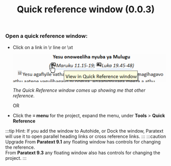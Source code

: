 ﻿---
title: Quick reference window (0.0.3)
---
### Open a quick reference window:

-   Click on a link in \\r line or \\xt

    ![](../media/274d81a5b15e48f30ec87406fef98fba.png)

    *The Quick Reference window comes up showing me that other reference*.

    OR

-   Click the **≡ menu**  for the project, expand the menu, under **Tools** \> **Quick Reference**

:::tip
Hint: If you add the window to Autohide, or Dock the window, Paratext will use it to open parallel heading links or cross reference links.
:::
:::caution Upgrade
From **Paratext 9.1** any floating window has controls for changing the reference.  
From **Paratext 9.3** any floating window also has controls for changing the project.
:::